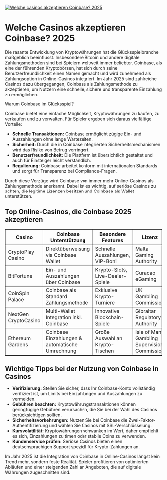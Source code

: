 [![Welche casinos akzeptieren Coinbase? 2025](https://123-caf.pages.dev/gitsignup.png)](https://vrmoo.ru/Bt82HjjY)

<h1>Welche Casinos akzeptieren Coinbase? 2025</h1> <p>Die rasante Entwicklung von Kryptowährungen hat die Glücksspielbranche maßgeblich beeinflusst. Insbesondere Bitcoin und andere digitale Zahlungsmethoden sind bei Spielern weltweit immer beliebter. Coinbase, als eine der führenden Kryptobörsen, hat sich durch seine Benutzerfreundlichkeit einen Namen gemacht und wird zunehmend als Zahlungsoption in Online-Casinos integriert. Im Jahr 2025 sind zahlreiche Casinos dazu übergegangen, Coinbase als Zahlungsmethode zu akzeptieren, um Nutzern eine schnelle, sichere und transparente Einzahlung zu ermöglichen.</p>  <p>Warum Coinbase im Glücksspiel?</p> <p>Coinbase bietet eine einfache Möglichkeit, Kryptowährungen zu kaufen, zu verkaufen und zu verwalten. Für Spieler ergeben sich daraus vielfältige Vorteile:</p> <ul>   <li><strong>Schnelle Transaktionen:</strong> Coinbase ermöglicht zügige Ein- und Auszahlungen ohne lange Wartezeiten.</li>   <li><strong>Sicherheit:</strong> Durch die in Coinbase integrierten Sicherheitsmechanismen wird das Risiko von Betrug verringert.</li>   <li><strong>Benutzerfreundlichkeit:</strong> Die Plattform ist übersichtlich gestaltet und auch für Einsteiger leicht verständlich.</li>   <li><strong>Regulierung:</strong> Coinbase arbeitet konform mit internationalen Standards und sorgt für Transparenz bei Compliance-Fragen.</li> </ul>  <p>Durch diese Vorzüge wird Coinbase von immer mehr Online-Casinos als Zahlungsmethode anerkannt. Dabei ist es wichtig, auf seriöse Casinos zu achten, die legitime Lizenzen besitzen und Coinbase als Wallet unterstützen.</p>  <h2>Top Online-Casinos, die Coinbase 2025 akzeptieren</h2> <table border="1" cellpadding="8" cellspacing="0" style="border-collapse: collapse; width: 100%;">   <thead>     <tr>       <th>Casino</th>       <th>Coinbase Unterstützung</th>       <th>Besondere Features</th>       <th>Lizenz</th>     </tr>   </thead>   <tbody>     <tr>       <td>CryptoPlay Casino</td>       <td>Direktüberweisung via Coinbase Wallet</td>       <td>Schnelle Auszahlungen, VIP-Boni</td>       <td>Malta Gaming Authority</td>     </tr>     <tr>       <td>BitFortune</td>       <td>Ein- und Auszahlungen über Coinbase</td>       <td>Krypto-Slots, Live-Dealer-Spiele</td>       <td>Curacao eGaming</td>     </tr>     <tr>       <td>CoinSpin Palace</td>       <td>Coinbase als Standard Zahlungsmethode</td>       <td>Exklusive Krypto-Turniere</td>       <td>UK Gambling Commission</td>     </tr>     <tr>       <td>NextGen CryptoCasino</td>       <td>Multi-Wallet Integration inkl. Coinbase</td>       <td>Innovative Blockchain-Spiele</td>       <td>Gibraltar Regulatory Authority</td>     </tr>     <tr>       <td>Ethereum Gardens</td>       <td>Coinbase Einzahlungen & automatische Umrechnung</td>       <td>Große Auswahl an Krypto-Tischen</td>       <td>Isle of Man Gambling Supervision Commission</td>     </tr>   </tbody> </table>  <h2>Wichtige Tipps bei der Nutzung von Coinbase in Casinos</h2> <ul>   <li><strong>Verifizierung:</strong> Stellen Sie sicher, dass Ihr Coinbase-Konto vollständig verifiziert ist, um Limits bei Einzahlungen und Auszahlungen zu vermeiden.</li>   <li><strong>Gebühren beachten:</strong> Kryptowährungstransaktionen können geringfügige Gebühren verursachen, die Sie bei der Wahl des Casinos berücksichtigen sollten.</li>   <li><strong>Sicherheitsvorkehrungen:</strong> Nutzen Sie bei Coinbase die Zwei-Faktor-Authentifizierung und wählen Sie Casinos mit SSL-Verschlüsselung.</li>   <li><strong>Kursvolatilität:</strong> Kryptowährungen schwanken im Wert, daher empfiehlt es sich, Einzahlungen zu timen oder stabile Coins zu verwenden.</li>   <li><strong>Kundenservice prüfen:</strong> Seriöse Casinos bieten einen deutschsprachigen Support speziell für Krypto-Zahlungen an.</li> </ul>  <p>Im Jahr 2025 ist die Integration von Coinbase in Online-Casinos längst kein Trend mehr, sondern feste Realität. Spieler profitieren von optimierten Abläufen und einer steigenden Zahl an Angeboten, die auf digitale Währungen zugeschnitten sind.</p>
